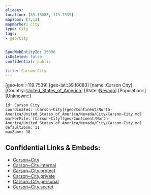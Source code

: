```yaml
---
aliases: 
location: [39.16083,-119.7539]
mapzoom: [7,12] 
mapmarker: city 
type: City
tags:
- geo/City


SpocWebEntityId: 36096
isDeleted: false
confidential: public

title: Carson~City
---
```

[geo-lon::-119.7539]
[geo-lat::39.16083]
[name::Carson City]
[Country::[United_States_of_America](geo/Continent/North-America/United_States_of_America.md)]
[State::[Nevada](geo/Continent/North-America/United_States_of_America/Nevada.md)]
[Population::]
[Unknown::]


```leaflet
id: Carson City
coordinates: [Carson~City](geo/Continent/North-America/United_States_of_America/Nevada/City/Carson~City.md)
markerFile: [Carson~City](geo/Continent/North-America/United_States_of_America/Nevada/City/Carson~City.md)
defaultZoom: 11 
maxZoom: 18
```


## Confidential Links & Embeds: 
- [Carson~City](../../../../../../../_public/geo/Continent/North-America/United_States_of_America/Nevada/City/Carson~City.md) 
- [Carson~City.internal](../../../../../../../_internal/geo/Continent/North-America/United_States_of_America/Nevada/City/Carson~City.internal.md) 
- [Carson~City.protect](../../../../../../../_protect/geo/Continent/North-America/United_States_of_America/Nevada/City/Carson~City.protect.md) 
- [Carson~City.private](../../../../../../../_private/geo/Continent/North-America/United_States_of_America/Nevada/City/Carson~City.private.md) 
- [Carson~City.personal](../../../../../../../_personal/geo/Continent/North-America/United_States_of_America/Nevada/City/Carson~City.personal.md) 
- [Carson~City.secret](../../../../../../../_secret/geo/Continent/North-America/United_States_of_America/Nevada/City/Carson~City.secret.md) 
